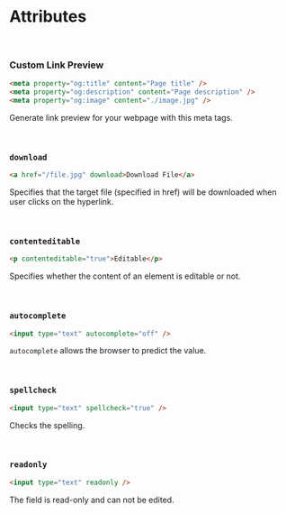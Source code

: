 # Attributes

<br>

### Custom Link Preview

```HTML
<meta property="og:title" content="Page title" />
<meta property="og:description" content="Page description" />
<meta property="og:image" content="./image.jpg" />
```

Generate link preview for your webpage with this meta tags.

<br>

### `download`

```HTML
<a href="/file.jpg" download>Download File</a>
```

Specifies that the target file (specified in href) will be downloaded when user clicks on the hyperlink.

<br>

### `contenteditable`

```HTML
<p contenteditable="true">Editable</p>
```

Specifies whether the content of an element is editable or not.

<br>

### `autocomplete`

```HTML
<input type="text" autocomplete="off" />
```

`autocomplete` allows the browser to predict the value.

<br>

### `spellcheck`

```HTML
<input type="text" spellcheck="true" />
```

Checks the spelling.

<br>

### `readonly`

```HTML
<input type="text" readonly />
```

The field is read-only and can not be edited.

